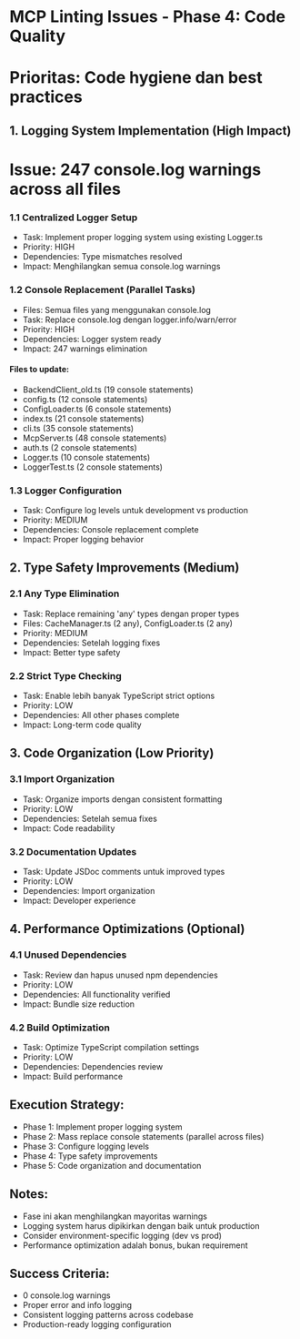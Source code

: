 # MCP Linting Issues - Phase 4: Code Quality
# Prioritas: Code hygiene dan best practices

## 1. Logging System Implementation (High Impact)
# Issue: 247 console.log warnings across all files

### 1.1 Centralized Logger Setup
- Task: Implement proper logging system using existing Logger.ts
- Priority: HIGH
- Dependencies: Type mismatches resolved
- Impact: Menghilangkan semua console.log warnings

### 1.2 Console Replacement (Parallel Tasks)
- Files: Semua files yang menggunakan console.log
- Task: Replace console.log dengan logger.info/warn/error
- Priority: HIGH
- Dependencies: Logger system ready
- Impact: 247 warnings elimination

#### Files to update:
- BackendClient_old.ts (19 console statements)
- config.ts (12 console statements)
- ConfigLoader.ts (6 console statements)
- index.ts (21 console statements)
- cli.ts (35 console statements)
- McpServer.ts (48 console statements)
- auth.ts (2 console statements)
- Logger.ts (10 console statements)
- LoggerTest.ts (2 console statements)

### 1.3 Logger Configuration
- Task: Configure log levels untuk development vs production
- Priority: MEDIUM
- Dependencies: Console replacement complete
- Impact: Proper logging behavior

## 2. Type Safety Improvements (Medium)
### 2.1 Any Type Elimination
- Task: Replace remaining 'any' types dengan proper types
- Files: CacheManager.ts (2 any), ConfigLoader.ts (2 any)
- Priority: MEDIUM
- Dependencies: Setelah logging fixes
- Impact: Better type safety

### 2.2 Strict Type Checking
- Task: Enable lebih banyak TypeScript strict options
- Priority: LOW
- Dependencies: All other phases complete
- Impact: Long-term code quality

## 3. Code Organization (Low Priority)
### 3.1 Import Organization
- Task: Organize imports dengan consistent formatting
- Priority: LOW
- Dependencies: Setelah semua fixes
- Impact: Code readability

### 3.2 Documentation Updates
- Task: Update JSDoc comments untuk improved types
- Priority: LOW
- Dependencies: Import organization
- Impact: Developer experience

## 4. Performance Optimizations (Optional)
### 4.1 Unused Dependencies
- Task: Review dan hapus unused npm dependencies
- Priority: LOW
- Dependencies: All functionality verified
- Impact: Bundle size reduction

### 4.2 Build Optimization
- Task: Optimize TypeScript compilation settings
- Priority: LOW
- Dependencies: Dependencies review
- Impact: Build performance

## Execution Strategy:
- Phase 1: Implement proper logging system
- Phase 2: Mass replace console statements (parallel across files)
- Phase 3: Configure logging levels
- Phase 4: Type safety improvements
- Phase 5: Code organization and documentation

## Notes:
- Fase ini akan menghilangkan mayoritas warnings
- Logging system harus dipikirkan dengan baik untuk production
- Consider environment-specific logging (dev vs prod)
- Performance optimization adalah bonus, bukan requirement

## Success Criteria:
- 0 console.log warnings
- Proper error and info logging
- Consistent logging patterns across codebase
- Production-ready logging configuration
